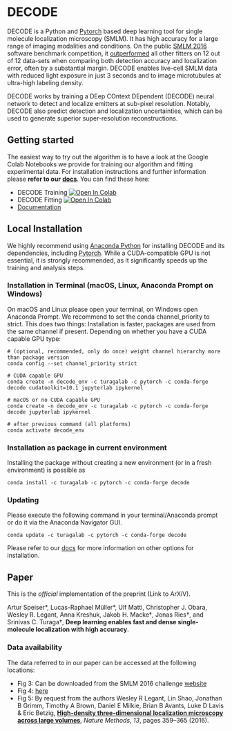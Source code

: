 # DECODE

DECODE is a Python and [Pytorch](http://pytorch.org/) based deep learning tool for single molecule localization microscopy (SMLM). It has high accuracy for a large range of imaging modalities and conditions. On the public [SMLM 2016](http://bigwww.epfl.ch/smlm/challenge2016/) software benchmark competition, it [outperformed](http://bigwww.epfl.ch/smlm/challenge2016/leaderboard.html) all other fitters on 12 out of 12 data-sets when comparing both detection accuracy and localization error, often by a substantial margin. DECODE enables live-cell SMLM data with reduced light exposure in just 3 seconds and to image microtubules at ultra-high labeling density.

DECODE works by training a DEep COntext DEpendent (DECODE) neural network to detect and localize emitters at sub-pixel resolution. Notably, DECODE also predict detection and localization uncertainties, which can be used to generate superior super-resolution reconstructions.

## Getting started

The easiest way to try out the algorithm is to have a look at the Google Colab Notebooks we provide for training our algorithm and fitting experimental data. For installation instructions and further information please **refer to our** [**docs**](https://decode.readthedocs.io). 
You can find these here:
- DECODE Training [![Open In Colab](https://colab.research.google.com/assets/colab-badge.svg)](https://colab.research.google.com/drive/18V1TLLu63CXSWihwoGX7ZQ5wj0Qk7GnD?usp=sharing)
- DECODE Fitting [![Open In Colab](https://colab.research.google.com/assets/colab-badge.svg)](https://colab.research.google.com/drive/1O0mjuOjaOl0wnLZ11Xo92IsWrgqtXL17?usp=sharing)
- [Documentation](https://decode.readthedocs.io)



## Local Installation

We highly recommend using [Anaconda Python](http://anaconda.org) for installing DECODE and its dependencies, including [Pytorch](http://pytorch.org/). While a CUDA-compatible GPU is not essential, it is strongly recommended, as it significantly speeds up the training and analysis steps.

### Installation in Terminal (macOS, Linux, Anaconda Prompt on Windows)
On macOS and Linux please open your terminal, on Windows open Anaconda Prompt. We recommend to set the conda channel_priority to strict. This does two things: Installation is faster, packages are used from the same channel if present. Depending on whether you have a CUDA capable GPU type:

    # (optional, recommended, only do once) weight channel hierarchy more than package version
    conda config --set channel_priority strict

    # CUDA capable GPU
    conda create -n decode_env -c turagalab -c pytorch -c conda-forge decode cudatoolkit=10.1 jupyterlab ipykernel

    # macOS or no CUDA capable GPU
    conda create -n decode_env -c turagalab -c pytorch -c conda-forge decode jupyterlab ipykernel

    # after previous command (all platforms)
    conda activate decode_env

### Installation as package in current environment
Installing the package without creating a new environment (or in a fresh environment) is possible as

    conda install -c turagalab -c pytorch -c conda-forge decode

### Updating
 Please execute the following command in your terminal/Anaconda prompt or do it via the Anaconda Navigator GUI.

    conda update -c turagalab -c pytorch -c conda-forge decode


Please refer to our [docs](https://decode.readthedocs.io) for more information on other options for installation.


## Paper
This is the *official* implementation of the preprint (Link to ArXiV).

Artur Speiser*, Lucas-Raphael Müller*, Ulf Matti, Christopher J. Obara, Wesley R. Legant, Anna Kreshuk, Jakob H. Macke†, Jonas Ries†, and Srinivas C. Turaga†, **Deep learning enables fast and dense single-molecule localization with high accuracy**.

### Data availability
The data referred to in our paper can be accessed at the following locations:
- Fig 3: Can be downloaded from the SMLM 2016 challenge [website](http://bigwww.epfl.ch/smlm/challenge2016/)
- Fig 4: [here](https://oc.embl.de/index.php/s/Qdqoqi1wV6Zg0MU?path=%2FRAW_Models_Fits%2FFigure%204)
- Fig 5: By request from the authors Wesley R Legant, Lin Shao, Jonathan B Grimm, Timothy A Brown, Daniel E Milkie, Brian B Avants, Luke D Lavis & Eric Betzig, [**High-density three-dimensional localization microscopy across large volumes**](https://www.nature.com/articles/nmeth.3797), _Nature Methods_, *13*, pages 359–365 (2016).

